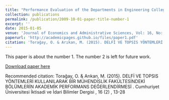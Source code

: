 ```yaml
---
title: "Performance Evaluation of the Departments in Engineering College of a University by Utilizing TOPSIS and Fuzzy Delphi"
collection: publications
permalink: /publication/2009-10-01-paper-title-number-1
excerpt: ''
date: 2015-01-05
venue: 'Journal of Economics and Administrative Sciences, Vol: 16, No: 02, '
paperurl: 'http://academicpages.github.io/files/paper1.pdf'
citation: 'Torağay, O. & Arıkan, M. (2015). DELFİ VE TOPSIS YÖNTEMLERİ KULLANILARAK BİR MÜHENDİSLİK FAKÜLTESİNDEKİ BÖLÜMLERİN AKADEMİK PERFORMANS DEĞERLENDİRMESİ . Cumhuriyet Üniversitesi İktisadi ve İdari Bilimler Dergisi , 16 (2) , 13-28'
---
```

This paper is about the number 1. The number 2 is left for future work.

[Download paper here](https://dergipark.org.tr/en/pub/cumuiibf/issue/4268/57427)

Recommended citation: Torağay, O. & Arıkan, M. (2015). DELFİ VE TOPSIS YÖNTEMLERİ KULLANILARAK BİR MÜHENDİSLİK FAKÜLTESİNDEKİ BÖLÜMLERİN AKADEMİK PERFORMANS DEĞERLENDİRMESİ . Cumhuriyet Üniversitesi İktisadi ve İdari Bilimler Dergisi , 16 (2) , 13-28
